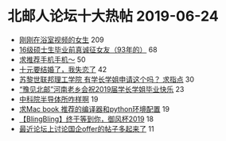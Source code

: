 # 北邮人论坛十大热帖 2019-06-24

- [刚刚在浴室视频的女生](https://bbs.byr.cn/article/Talking/6130550) 209
- [16级硕士生毕业前真诚征女友（93年的）](https://bbs.byr.cn/article/Friends/1929585) 68
- [求推荐手机手机～](https://bbs.byr.cn/article/DigiLife/308271) 50
- [十元要结婚了，我失恋了](https://bbs.byr.cn/article/Feeling/3114673) 42
- [苏黎世联邦理工学院   有学长学姐申请这个吗？    求指点](https://bbs.byr.cn/article/GoAbroad/364883) 30
- [“豫见北邮”河南老乡会祝2019届学长学姐毕业快乐](https://bbs.byr.cn/article/Henan/388679) 23
- [中科院半导体所咋样啊](https://bbs.byr.cn/article/AimGraduate/1169547) 19
- [求Mac book 推荐的编译器和python环境配置](https://bbs.byr.cn/article/Notebook/179434) 19
- [【BlingBling】终于等到你，御风杯2019](https://bbs.byr.cn/article/PCGame/132159) 18
- [最近论坛上讨论国企offer的帖子多起来了](https://bbs.byr.cn/article/Job/2037800) 11


